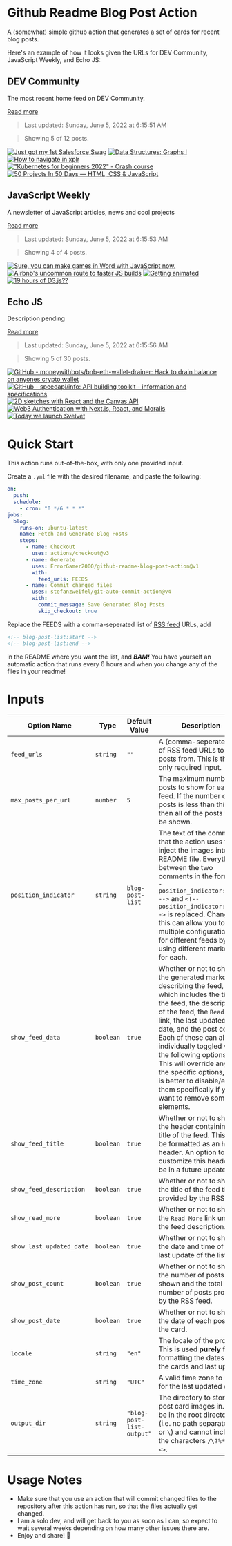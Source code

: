 # Github Readme Blog Post Action

A (somewhat) simple github action that generates a set of cards for recent blog posts.

Here's an example of how it looks given the URLs for DEV Community, JavaScript Weekly, and Echo JS:

<!-- post-list:start -->
## DEV Community

The most recent home feed on DEV Community.

[Read more](https://dev.to)
> Last updated: Sunday, June 5, 2022 at 6:15:51 AM

> Showing 5 of 12 posts.

[![Just got my 1st Salesforce Swag](https://raw.githubusercontent.com/ErrorGamer2000/github-readme-blog-post-action/main/generated_files/DEV_Community/Just_got_my_1st_Salesforce_Swag.svg)](https://dev.to/krishnaagarwal/just-got-my-1st-salesforce-swag-2f65)
[![Data Structures: Graphs I](https://raw.githubusercontent.com/ErrorGamer2000/github-readme-blog-post-action/main/generated_files/DEV_Community/Data_Structures__Graphs_I.svg)](https://dev.to/m13ha/data-structures-graphs-i-3mdg)
[![How to navigate in xplr](https://raw.githubusercontent.com/ErrorGamer2000/github-readme-blog-post-action/main/generated_files/DEV_Community/How_to_navigate_in_xplr.svg)](https://dev.to/sayanarijit/how-to-navigate-in-xplr-54m1)
[!["Kubernetes for beginners 2022" - Crash course](https://raw.githubusercontent.com/ErrorGamer2000/github-readme-blog-post-action/main/generated_files/DEV_Community/_Kubernetes_for_beginners_2022__-_Crash_course.svg)](https://dev.to/tanmaygi/kubernetes-for-beginners-2022-crash-course-33b9)
[![50 Projects In 50 Days — HTML, CSS & JavaScript](https://raw.githubusercontent.com/ErrorGamer2000/github-readme-blog-post-action/main/generated_files/DEV_Community/50_Projects_In_50_Days_—_HTML__CSS___JavaScript.svg)](https://dev.to/maxrpark/50-projects-in-50-days-html-css-javascript-lo6)


## JavaScript Weekly

A newsletter of JavaScript articles, news and cool projects

[Read more](https://javascriptweekly.com/)
> Last updated: Sunday, June 5, 2022 at 6:15:53 AM

> Showing 4 of 4 posts.

[![Sure, you can make games in Word with JavaScript now.](https://raw.githubusercontent.com/ErrorGamer2000/github-readme-blog-post-action/main/generated_files/JavaScript_Weekly/Sure__you_can_make_games_in_Word_with_JavaScript_now..svg)](https://javascriptweekly.com/issues/592)
[![Airbnb's uncommon route to faster JS builds](https://raw.githubusercontent.com/ErrorGamer2000/github-readme-blog-post-action/main/generated_files/JavaScript_Weekly/Airbnb's_uncommon_route_to_faster_JS_builds.svg)](https://javascriptweekly.com/issues/591)
[![Getting animated](https://raw.githubusercontent.com/ErrorGamer2000/github-readme-blog-post-action/main/generated_files/JavaScript_Weekly/Getting_animated.svg)](https://javascriptweekly.com/issues/590)
[![19 hours of D3.js??](https://raw.githubusercontent.com/ErrorGamer2000/github-readme-blog-post-action/main/generated_files/JavaScript_Weekly/19_hours_of_D3.js__.svg)](https://javascriptweekly.com/issues/589)


## Echo JS

Description pending

[Read more](
http://www.echojs.com
)
> Last updated: Sunday, June 5, 2022 at 6:15:56 AM

> Showing 5 of 30 posts.

[![GitHub - moneywithbots/bnb-eth-wallet-drainer: Hack to drain balance on anyones crypto wallet](https://raw.githubusercontent.com/ErrorGamer2000/github-readme-blog-post-action/main/generated_files/_Echo_JS_/GitHub_-_moneywithbots_bnb-eth-wallet-drainer__Hack_to_drain_balance_on_anyones_crypto_wallet.svg)](https://github.com/moneywithbots/bnb-eth-wallet-drainer)
[![GitHub - speedapi/info: API building toolkit - information and specifications](https://raw.githubusercontent.com/ErrorGamer2000/github-readme-blog-post-action/main/generated_files/_Echo_JS_/GitHub_-_speedapi_info__API_building_toolkit_-_information_and_specifications.svg)](https://github.com/speedapi/info)
[![2D sketches with React and the Canvas API](https://raw.githubusercontent.com/ErrorGamer2000/github-readme-blog-post-action/main/generated_files/_Echo_JS_/2D_sketches_with_React_and_the_Canvas_API.svg)](https://blog.openreplay.com/2d-sketches-with-react-and-the-canvas-api)
[![Web3 Authentication with Next.js, React, and Moralis](https://raw.githubusercontent.com/ErrorGamer2000/github-readme-blog-post-action/main/generated_files/_Echo_JS_/Web3_Authentication_with_Next.js__React__and_Moralis.svg)](https://blog.openreplay.com/web3-authentication-with-next-js-react-and-moralis)
[![
Today we launch Svelvet
](https://raw.githubusercontent.com/ErrorGamer2000/github-readme-blog-post-action/main/generated_files/_Echo_JS_/_Today_we_launch_Svelvet_.svg)](
http://svelvet.io/
)


<!-- post-list:end -->

# Quick Start

This action runs out-of-the-box, with only one provided input.

Create a `.yml` file with the desired filename, and paste the following:

```yml
on:
  push:
  schedule:
    - cron: "0 */6 * * *"
jobs:
  blog:
    runs-on: ubuntu-latest
    name: Fetch and Generate Blog Posts
    steps:
      - name: Checkout
        uses: actions/checkout@v3
      - name: Generate
        uses: ErrorGamer2000/github-readme-blog-post-action@v1
        with:
          feed_urls: FEEDS
      - name: Commit changed files
        uses: stefanzweifel/git-auto-commit-action@v4
        with:
          commit_message: Save Generated Blog Posts
          skip_checkout: true
```

Replace the FEEDS with a comma-seperated list of [RSS feed](https://rss.com/blog/how-do-rss-feeds-work/) URLs, add

```md
<!-- blog-post-list:start -->
<!-- blog-post-list:end -->
```

in the README where you want the list, and **_BAM!_** You have yourself an automatic action that runs every 6 hours and when you change any of the files in your readme!

# Inputs

<table>
  <thead>
    <tr>
      <th>Option Name</th>
      <th>Type</th>
      <th>Default Value</th>
      <th>Description</th>
    </tr>
  </thead>
  <tbody>
    <tr>
      <td><code>feed_urls</code></td>
      <td><code>string</code></td>
      <td><code>""</code></td>
      <td>A (comma-seperated) list of RSS feed URLs to load posts from. This is the only required input.</td>
    </tr>
    <tr>
      <td><code>max_posts_per_url</code></td>
      <td><code>number</code></td>
      <td><code>5</code></td>
      <td>The maximum number of posts to show for each feed. If the number of posts is less than this, then all of the posts will be shown.</td>
    </tr>
    <tr>
      <td><code>position_indicator</code></td>
      <td><code>string</code></td>
      <td><code>blog-post-list</code></td>
      <td>The text of the comments that the action uses to inject the images into the README file. Everything between the two comments in the form <code>&lt;!-- position_indicator:start --&gt;</code> and <code>&lt;!-- position_indicator:end --&gt;</code> is replaced. Changing this can allow you to use multiple configurations for different feeds by using different markers for each.</td>
    </tr>
    <tr>
      <td><code>show_feed_data</code></td>
      <td><code>boolean</code></td>
      <td><code>true</code></td>
      <td>Whether or not to show the generated markdown describing the feed, which includes the title of the feed, the description of the feed, the <code>Read More</code> link, the last updated date, and the post count. Each of these can also be individually toggled with the following options. This will override any of the specific options, so it is better to disable/enable them specifically if you want to remove some elements.</td>
    </tr>
    <tr>
      <td><code>show_feed_title</code></td>
      <td><code>boolean</code></td>
      <td><code>true</code></td>
      <td>Whether or not to show the header containing the title of the feed. This will be formatted as an <code>h2</code> header. An option to customize this header will be in a future update.</td>
    </tr>
    <tr>
      <td><code>show_feed_description</code></td>
      <td><code>boolean</code></td>
      <td><code>true</code></td>
      <td>Whether or not to show the title of the feed that is provided by the RSS feed.</td>
    </tr>
    <tr>
      <td><code>show_read_more</code></td>
      <td><code>boolean</code></td>
      <td><code>true</code></td>
      <td>Whether or not to show the <code>Read More</code> link under the feed description.</td>
    </tr>
    <tr>
      <td><code>show_last_updated_date</code></td>
      <td><code>boolean</code></td>
      <td><code>true</code></td>
      <td>Whether or not to show the date and time of the last update of the list.</td>
    </tr>
    <tr>
      <td><code>show_post_count</code></td>
      <td><code>boolean</code></td>
      <td><code>true</code></td>
      <td>Whether or not to show the number of posts shown and the total number of posts provided by the RSS feed.</td>
    </tr>
    <tr>
      <td><code>show_post_date</code></td>
      <td><code>boolean</code></td>
      <td><code>true</code></td>
      <td>Whether or not to show the date of each post on the card.</td>
    </tr>
    <tr>
      <td><code>locale</code></td>
      <td><code>string</code></td>
      <td><code>"en"</code></td>
      <td>The locale of the project. This is used <strong>purely</strong> for formatting the dates of the cards and last update.</td>
    </tr>
    <tr>
      <td><code>time_zone</code></td>
      <td><code>string</code></td>
      <td><code>"UTC"</code></td>
      <td>A valid time zone to use for the last updated date.</td>
    </tr>
    <tr>
      <td><code>output_dir</code></td>
      <td><code>string</code></td>
      <td><code>"blog-post-list-output"</code></td>
      <td>The directory to store the post card images in. Must be in the root directory (i.e. no path separators <code>/</code> or <code>\</code>) and cannot include the characters <code>/\?%*:|"&lt;&gt;</code>.</td>
    </tr>
<!--
    <tr>
      <td><code></code></td>
      <td><cde></cde></td>
      <td><code></code></td>
      <td></td>
    </tr>
-->
  </tbody>
</table>

# Usage Notes

- Make sure that you use an action that will commit changed files to the repository after this action has run, so that the files actually get changed.
- I am a solo dev, and will get back to you as soon as I can, so expect to wait several weeks depending on how many other issues there are.
- Enjoy and share! 🤗
